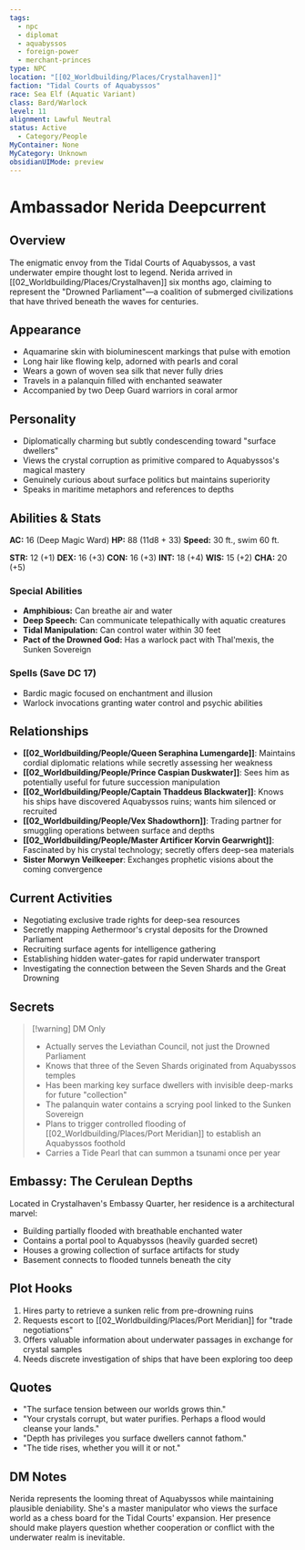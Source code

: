```yaml
---
tags:
  - npc
  - diplomat
  - aquabyssos
  - foreign-power
  - merchant-princes
type: NPC
location: "[[02_Worldbuilding/Places/Crystalhaven]]"
faction: "Tidal Courts of Aquabyssos"
race: Sea Elf (Aquatic Variant)
class: Bard/Warlock
level: 11
alignment: Lawful Neutral
status: Active
  - Category/People
MyContainer: None
MyCategory: Unknown
obsidianUIMode: preview
---
```


# Ambassador Nerida Deepcurrent

## Overview
The enigmatic envoy from the Tidal Courts of Aquabyssos, a vast underwater empire thought lost to legend. Nerida arrived in [[02_Worldbuilding/Places/Crystalhaven]] six months ago, claiming to represent the "Drowned Parliament"—a coalition of submerged civilizations that have thrived beneath the waves for centuries.

## Appearance
- Aquamarine skin with bioluminescent markings that pulse with emotion
- Long hair like flowing kelp, adorned with pearls and coral
- Wears a gown of woven sea silk that never fully dries
- Travels in a palanquin filled with enchanted seawater
- Accompanied by two Deep Guard warriors in coral armor

## Personality
- Diplomatically charming but subtly condescending toward "surface dwellers"
- Views the crystal corruption as primitive compared to Aquabyssos's magical mastery
- Genuinely curious about surface politics but maintains superiority
- Speaks in maritime metaphors and references to depths

## Abilities & Stats
**AC:** 16 (Deep Magic Ward)
**HP:** 88 (11d8 + 33)
**Speed:** 30 ft., swim 60 ft.

**STR:** 12 (+1) **DEX:** 16 (+3) **CON:** 16 (+3)
**INT:** 18 (+4) **WIS:** 15 (+2) **CHA:** 20 (+5)

### Special Abilities
- **Amphibious:** Can breathe air and water
- **Deep Speech:** Can communicate telepathically with aquatic creatures
- **Tidal Manipulation:** Can control water within 30 feet
- **Pact of the Drowned God:** Has a warlock pact with Thal'mexis, the Sunken Sovereign

### Spells (Save DC 17)
- Bardic magic focused on enchantment and illusion
- Warlock invocations granting water control and psychic abilities

## Relationships
- **[[02_Worldbuilding/People/Queen Seraphina Lumengarde]]**: Maintains cordial diplomatic relations while secretly assessing her weakness
- **[[02_Worldbuilding/People/Prince Caspian Duskwater]]**: Sees him as potentially useful for future succession manipulation
- **[[02_Worldbuilding/People/Captain Thaddeus Blackwater]]**: Knows his ships have discovered Aquabyssos ruins; wants him silenced or recruited
- **[[02_Worldbuilding/People/Vex Shadowthorn]]**: Trading partner for smuggling operations between surface and depths
- **[[02_Worldbuilding/People/Master Artificer Korvin Gearwright]]**: Fascinated by his crystal technology; secretly offers deep-sea materials
- **Sister Morwyn Veilkeeper**: Exchanges prophetic visions about the coming convergence

## Current Activities
- Negotiating exclusive trade rights for deep-sea resources
- Secretly mapping Aethermoor's crystal deposits for the Drowned Parliament
- Recruiting surface agents for intelligence gathering
- Establishing hidden water-gates for rapid underwater transport
- Investigating the connection between the Seven Shards and the Great Drowning

## Secrets
> [!warning] DM Only
> - Actually serves the Leviathan Council, not just the Drowned Parliament
> - Knows that three of the Seven Shards originated from Aquabyssos temples
> - Has been marking key surface dwellers with invisible deep-marks for future "collection"
> - The palanquin water contains a scrying pool linked to the Sunken Sovereign
> - Plans to trigger controlled flooding of [[02_Worldbuilding/Places/Port Meridian]] to establish an Aquabyssos foothold
> - Carries a Tide Pearl that can summon a tsunami once per year

## Embassy: The Cerulean Depths
Located in Crystalhaven's Embassy Quarter, her residence is a architectural marvel:
- Building partially flooded with breathable enchanted water
- Contains a portal pool to Aquabyssos (heavily guarded secret)
- Houses a growing collection of surface artifacts for study
- Basement connects to flooded tunnels beneath the city

## Plot Hooks
1. Hires party to retrieve a sunken relic from pre-drowning ruins
2. Requests escort to [[02_Worldbuilding/Places/Port Meridian]] for "trade negotiations"
3. Offers valuable information about underwater passages in exchange for crystal samples
4. Needs discrete investigation of ships that have been exploring too deep

## Quotes
- "The surface tension between our worlds grows thin."
- "Your crystals corrupt, but water purifies. Perhaps a flood would cleanse your lands."
- "Depth has privileges you surface dwellers cannot fathom."
- "The tide rises, whether you will it or not."

## DM Notes
Nerida represents the looming threat of Aquabyssos while maintaining plausible deniability. She's a master manipulator who views the surface world as a chess board for the Tidal Courts' expansion. Her presence should make players question whether cooperation or conflict with the underwater realm is inevitable.
